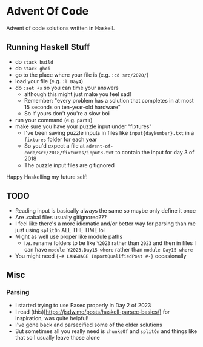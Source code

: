 # Advent Of Code

Advent of code solutions written in Haskell.

## Running Haskell Stuff
- do `stack build`
- do `stack ghci`
- go to the place where your file is (e.g. `:cd src/2020/`)
- load your file (e.g. `:l Day4`)
- do `:set +s` so you can time your answers
    - although this might just make you feel sad!
    - Remember: "every problem has a solution that completes in at most 15 seconds on ten-year-old hardware"
    - So if yours don't you're a slow boi
- run your command (e.g. `part1`)
- make sure you have your puzzle input under "fixtures"
    - I've been saving puzzle inputs in files like `input{dayNumber}.txt` in a `fixtures` folder for each year
    - So you'd expect a file at `advent-of-code/src/2018/fixtures/input3.txt` to contain the input for day 3 of 2018
    - The puzzle input files are gitignored

Happy Haskelling my future self!

## TODO

- Reading input is basically always the same so maybe only define it once
- Are .cabal files usually gitignored???
- I feel like there's a more idiomatic and/or better way for parsing than me just using `splitOn` ALL THE TIME lol
- Might as well use proper like module paths
  - i.e. rename folders to be like `Y2023` rather than `2023` and then in files I can have `module Y2023.Day15 where` rather than `module Day15 where`
- You might need `{-# LANGUAGE ImportQualifiedPost #-}` occasionally



## Misc

### Parsing

- I started trying to use Pasec properly in Day 2 of 2023
- I read (this)[https://jsdw.me/posts/haskell-parsec-basics/] for inspiration, was quite helpful!
- I've gone back and parsecified some of the older solutions
- But sometimes all you really need is `chunksOf` and `splitOn` and things like that so I usually leave those alone